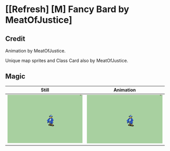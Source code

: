 # [\[Refresh\] \[M\] Fancy Bard by MeatOfJustice]

## Credit

Animation by MeatOfJustice.

Unique map sprites and Class Card also by MeatOfJustice.
	
## Magic

| Still | Animation |
| :---: | :-------: |
| ![Magic still](./Magic_000.png) | ![Magic animation](./Magic.gif) |
